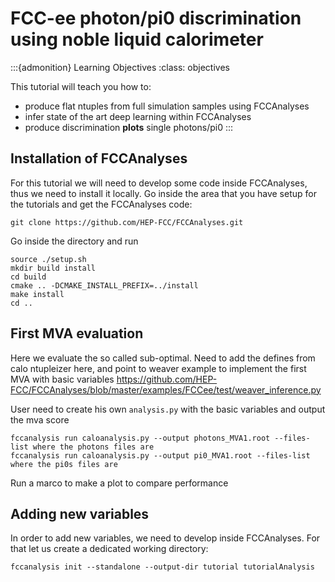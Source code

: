 
# FCC-ee photon/pi0 discrimination using noble liquid calorimeter



:::{admonition} Learning Objectives
:class: objectives

This tutorial will teach you how to:

* produce flat ntuples from full simulation samples using FCCAnalyses
* infer state of the art deep learning within FCCAnalyses
* produce discrimination **plots** single photons/pi0
:::

## Installation of FCCAnalyses
For this tutorial we will need to develop some code inside FCCAnalyses, thus we need to install it locally.
Go inside the area that you have setup for the tutorials and get the FCCAnalyses code:

```
git clone https://github.com/HEP-FCC/FCCAnalyses.git
```

Go inside the directory and run

```
source ./setup.sh
mkdir build install
cd build
cmake .. -DCMAKE_INSTALL_PREFIX=../install
make install
cd ..
```

## First MVA evaluation

Here we evaluate the so called sub-optimal.
Need to add the defines from calo ntupleizer here, and point to weaver example to implement the first MVA with basic variables
https://github.com/HEP-FCC/FCCAnalyses/blob/master/examples/FCCee/test/weaver_inference.py

User need to create his own ```analysis.py``` with the basic variables and output the mva score

```
fccanalysis run caloanalysis.py --output photons_MVA1.root --files-list where the photons files are
fccanalysis run caloanalysis.py --output pi0_MVA1.root --files-list where the pi0s files are
```

Run a marco to make a plot to compare performance

## Adding new variables

In order to add new variables, we need to develop inside FCCAnalyses. For that let us create a dedicated working directory:

```
fccanalysis init --standalone --output-dir tutorial tutorialAnalysis
```
